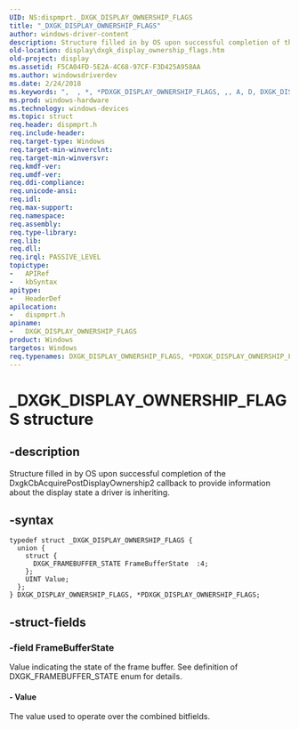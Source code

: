 ```yaml
---
UID: NS:dispmprt._DXGK_DISPLAY_OWNERSHIP_FLAGS
title: "_DXGK_DISPLAY_OWNERSHIP_FLAGS"
author: windows-driver-content
description: Structure filled in by OS upon successful completion of the DxgkCbAcquirePostDisplayOwnership2 callback to provide information about the display state a driver is inheriting.
old-location: display\dxgk_display_ownership_flags.htm
old-project: display
ms.assetid: F5CA04FD-5E2A-4C68-97CF-F3D425A958AA
ms.author: windowsdriverdev
ms.date: 2/24/2018
ms.keywords: ",  , *, *PDXGK_DISPLAY_OWNERSHIP_FLAGS, ,, A, D, DXGK_DISPLAY_OWNERSHIP_FLAGS, DXGK_DISPLAY_OWNERSHIP_FLAGS structure [Display Devices], E, F, G, H, I, K, L, N, O, P, PDXGK_DISPLAY_OWNERSHIP_FLAGS, PDXGK_DISPLAY_OWNERSHIP_FLAGS structure pointer [Display Devices], R, S, W, X, Y, _, _DXGK_DISPLAY_OWNERSHIP_FLAGS, display.dxgk_display_ownership_flags, dispmprt/DXGK_DISPLAY_OWNERSHIP_FLAGS, dispmprt/PDXGK_DISPLAY_OWNERSHIP_FLAGS"
ms.prod: windows-hardware
ms.technology: windows-devices
ms.topic: struct
req.header: dispmprt.h
req.include-header: 
req.target-type: Windows
req.target-min-winverclnt: 
req.target-min-winversvr: 
req.kmdf-ver: 
req.umdf-ver: 
req.ddi-compliance: 
req.unicode-ansi: 
req.idl: 
req.max-support: 
req.namespace: 
req.assembly: 
req.type-library: 
req.lib: 
req.dll: 
req.irql: PASSIVE_LEVEL
topictype:
-	APIRef
-	kbSyntax
apitype:
-	HeaderDef
apilocation:
-	dispmprt.h
apiname:
-	DXGK_DISPLAY_OWNERSHIP_FLAGS
product: Windows
targetos: Windows
req.typenames: DXGK_DISPLAY_OWNERSHIP_FLAGS, *PDXGK_DISPLAY_OWNERSHIP_FLAGS
---
```


# _DXGK_DISPLAY_OWNERSHIP_FLAGS structure


## -description


Structure filled in by OS upon successful completion of the DxgkCbAcquirePostDisplayOwnership2 callback to provide information about the display state a driver is inheriting.


## -syntax


````
typedef struct _DXGK_DISPLAY_OWNERSHIP_FLAGS {
  union {
    struct {
      DXGK_FRAMEBUFFER_STATE FrameBufferState  :4;
    };
    UINT Value;
  };
} DXGK_DISPLAY_OWNERSHIP_FLAGS, *PDXGK_DISPLAY_OWNERSHIP_FLAGS;
````


## -struct-fields




### -field FrameBufferState

Value indicating the state of the frame buffer.  See definition of DXGK_FRAMEBUFFER_STATE enum for details.  


#### - Value

The value used to operate over the combined bitfields.

